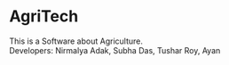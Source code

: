 # AgriTech
This is a Software about Agriculture.
<br>
Developers: Nirmalya Adak, Subha Das, Tushar Roy, Ayan
